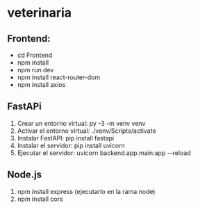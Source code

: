 # veterinaria

## Frontend:
  - cd Frontend
  - npm install
  - npm run dev
  - npm install react-router-dom
  - npm install axios




## FastAPi
1. Crear un entorno virtual: py -3 -m venv venv
2. Activar el entorno virtual: ./venv/Scripts/activate
3. Instalar FastAPI: pip install fastapi
4. Instalar el servidor: pip install uvicorn
5. Ejecutar el servidor: uvicorn backend.app.main:app --reload

## Node.js

1. npm install express (ejecutarlo en la rama node)
2. npm install cors


